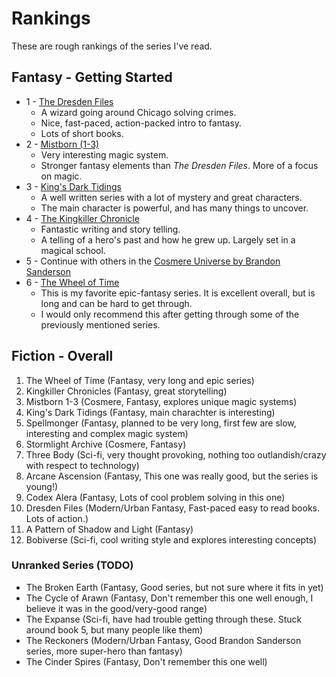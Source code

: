 # Rankings

These are rough rankings of the series I've read.

## Fantasy - Getting Started

- 1 - [The Dresden Files](./fiction/fantasy/dresden-files.md)
  - A wizard going around Chicago solving crimes.
  - Nice, fast-paced, action-packed intro to fantasy.
  - Lots of short books.
- 2 - [Mistborn (1-3)](./fiction/fantasy/mistborn.md)
  - Very interesting magic system.
  - Stronger fantasy elements than _The Dresden Files_. More of a focus on magic.
- 3 - [King's Dark Tidings](./fiction/fantasy/kings-dark-tidings.md)
  - A well written series with a lot of mystery and great characters.
  - The main character is powerful, and has many things to uncover.
- 4 - [The Kingkiller Chronicle](./fiction/fantasy/kingkiller-chronicle.md)
  - Fantastic writing and story telling.
  - A telling of a hero's past and how he grew up. Largely set in a magical school.
- 5 - Continue with others in the [Cosmere Universe by Brandon Sanderson](./authors.md#brandon-sanderson)
- 6 - [The Wheel of Time](./fiction/fantasy/wheel-of-time.md)
  - This is my favorite epic-fantasy series. It is excellent overall, but is long and can be hard to get through.
  - I would only recommend this after getting through some of the previously mentioned series.

## Fiction - Overall

1. The Wheel of Time (Fantasy, very long and epic series)
2. Kingkiller Chronicles (Fantasy, great storytelling)
3. Mistborn 1-3 (Cosmere, Fantasy, explores unique magic systems)
4. King's Dark Tidings (Fantasy, main charachter is interesting)
5. Spellmonger (Fantasy, planned to be very long, first few are slow, interesting and complex magic system)
6. Stormlight Archive (Cosmere, Fantasy)
7. Three Body (Sci-fi, very thought provoking, nothing too outlandish/crazy with respect to technology)
8. Arcane Ascension (Fantasy, This one was really good, but the series is young!)
9. Codex Alera (Fantasy, Lots of cool problem solving in this one)
10. Dresden Files (Modern/Urban Fantasy, Fast-paced easy to read books. Lots of action.)
11. A Pattern of Shadow and Light (Fantasy)
12. Bobiverse (Sci-fi, cool writing style and explores interesting concepts)

### Unranked Series (TODO)

- The Broken Earth (Fantasy, Good series, but not sure where it fits in yet)
- The Cycle of Arawn (Fantasy, Don't remember this one well enough, I believe it was in the good/very-good range)
- The Expanse (Sci-fi, have had trouble getting through these. Stuck around book 5, but many people like them)
- The Reckoners (Modern/Urban Fantasy, Good Brandon Sanderson series, more super-hero than fantasy)
- The Cinder Spires (Fantasy, Don't remember this one well)
